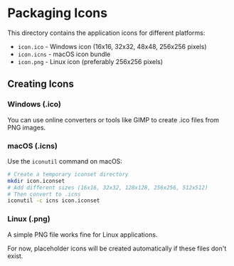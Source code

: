 # Packaging Icons

This directory contains the application icons for different platforms:

- `icon.ico` - Windows icon (16x16, 32x32, 48x48, 256x256 pixels)
- `icon.icns` - macOS icon bundle
- `icon.png` - Linux icon (preferably 256x256 pixels)

## Creating Icons

### Windows (.ico)
You can use online converters or tools like GIMP to create .ico files from PNG images.

### macOS (.icns)
Use the `iconutil` command on macOS:
```bash
# Create a temporary iconset directory
mkdir icon.iconset
# Add different sizes (16x16, 32x32, 128x128, 256x256, 512x512)
# Then convert to .icns
iconutil -c icns icon.iconset
```

### Linux (.png)
A simple PNG file works fine for Linux applications.

For now, placeholder icons will be created automatically if these files don't exist.
